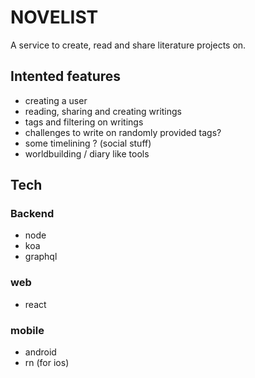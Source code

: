 # NOVELIST  

A service to create, read and share literature projects on.

## Intented features  

  * creating a user
  * reading, sharing and creating writings
  * tags and filtering on writings
  * challenges to write on randomly provided tags?
  * some timelining ? (social stuff)
  * worldbuilding / diary like tools

## Tech  
### Backend 
  * node
  * koa
  * graphql

### web
  * react

### mobile
  * android
  * rn (for ios)
